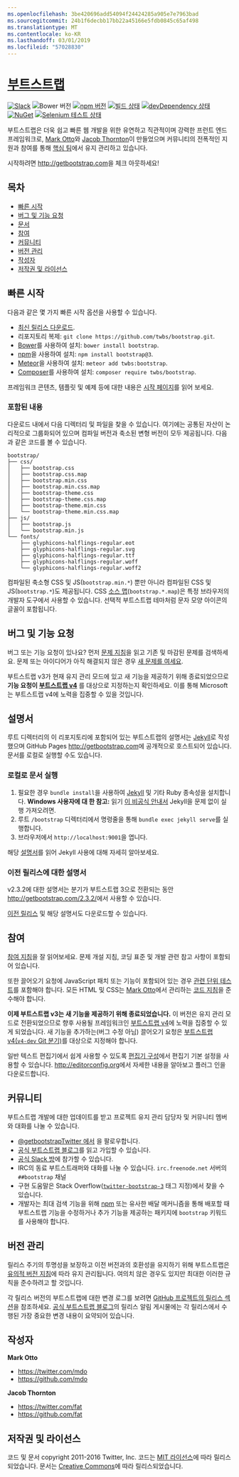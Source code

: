 ```yaml
---
ms.openlocfilehash: 3be420696add54094f24424285a905e7e7963bad
ms.sourcegitcommit: 24b1f6decbb17bb22a45166e5fdb0845c65af498
ms.translationtype: MT
ms.contentlocale: ko-KR
ms.lasthandoff: 03/01/2019
ms.locfileid: "57028830"
---
```

# <a name="bootstraphttpgetbootstrapcom"></a>[부트스트랩](http://getbootstrap.com)

[![Slack](https://bootstrap-slack.herokuapp.com/badge.svg)](https://bootstrap-slack.herokuapp.com)
![Bower 버전](https://img.shields.io/bower/v/bootstrap.svg)
[![npm 버전](https://img.shields.io/npm/v/bootstrap.svg)](https://www.npmjs.com/package/bootstrap)
[![빌드 상태](https://img.shields.io/travis/twbs/bootstrap/master.svg)](https://travis-ci.org/twbs/bootstrap)
[![devDependency 상태](https://img.shields.io/david/dev/twbs/bootstrap.svg)](https://david-dm.org/twbs/bootstrap#info=devDependencies)
[![NuGet](https://img.shields.io/nuget/v/bootstrap.svg)](https://www.nuget.org/packages/Bootstrap)
[![Selenium 테스트 상태](https://saucelabs.com/browser-matrix/bootstrap.svg)](https://saucelabs.com/u/bootstrap)

부트스트랩은 더욱 쉽고 빠른 웹 개발을 위한 유연하고 직관적이며 강력한 프런트 엔드 프레임워크로, [Mark Otto](https://twitter.com/mdo)와 [Jacob Thornton](https://twitter.com/fat)이 만들었으며 커뮤니티의 전폭적인 지원과 참여를 통해 [핵심 팀](https://github.com/orgs/twbs/people)에서 유지 관리하고 있습니다.

시작하려면 <http://getbootstrap.com>을 체크 아웃하세요!


## <a name="table-of-contents"></a>목차

* [빠른 시작](#quick-start)
* [버그 및 기능 요청](#bugs-and-feature-requests)
* [문서](#documentation)
* [참여](#contributing)
* [커뮤니티](#community)
* [버전 관리](#versioning)
* [작성자](#creators)
* [저작권 및 라이선스](#copyright-and-license)


## <a name="quick-start"></a>빠른 시작

다음과 같은 몇 가지 빠른 시작 옵션을 사용할 수 있습니다.

* [최신 릴리스 다운로드](https://github.com/twbs/bootstrap/archive/v3.3.7.zip).
* 리포지토리 복제: `git clone https://github.com/twbs/bootstrap.git`.
* [Bower](http://bower.io)를 사용하여 설치: `bower install bootstrap`.
* [npm](https://www.npmjs.com)을 사용하여 설치: `npm install bootstrap@3`.
* [Meteor](https://www.meteor.com)을 사용하여 설치: `meteor add twbs:bootstrap`.
* [Composer](https://getcomposer.org)를 사용하여 설치: `composer require twbs/bootstrap`.

프레임워크 콘텐츠, 템플릿 및 예제 등에 대한 내용은 [시작 페이지](http://getbootstrap.com/getting-started/)를 읽어 보세요.

### <a name="whats-included"></a>포함된 내용

다운로드 내에서 다음 디렉터리 및 파일을 찾을 수 있습니다. 여기에는 공통된 자산이 논리적으로 그룹화되어 있으며 컴파일 버전과 축소된 변형 버전이 모두 제공됩니다. 다음과 같은 코드를 볼 수 있습니다.

```
bootstrap/
├── css/
│   ├── bootstrap.css
│   ├── bootstrap.css.map
│   ├── bootstrap.min.css
│   ├── bootstrap.min.css.map
│   ├── bootstrap-theme.css
│   ├── bootstrap-theme.css.map
│   ├── bootstrap-theme.min.css
│   └── bootstrap-theme.min.css.map
├── js/
│   ├── bootstrap.js
│   └── bootstrap.min.js
└── fonts/
    ├── glyphicons-halflings-regular.eot
    ├── glyphicons-halflings-regular.svg
    ├── glyphicons-halflings-regular.ttf
    ├── glyphicons-halflings-regular.woff
    └── glyphicons-halflings-regular.woff2
```

컴파일된 축소형 CSS 및 JS(`bootstrap.min.*`) 뿐만 아니라 컴파일된 CSS 및 JS(`bootstrap.*`)도 제공됩니다. CSS [소스 맵](https://developer.chrome.com/devtools/docs/css-preprocessors)(`bootstrap.*.map`)은 특정 브라우저의 개발자 도구에서 사용할 수 있습니다. 선택적 부트스트랩 테마처럼 문자 모양 아이콘의 글꼴이 포함됩니다.


## <a name="bugs-and-feature-requests"></a>버그 및 기능 요청

버그 또는 기능 요청이 있나요? 먼저 [문제 지침](https://github.com/twbs/bootstrap/blob/master/CONTRIBUTING.md#using-the-issue-tracker)을 읽고 기존 및 마감된 문제를 검색하세요. 문제 또는 아이디어가 아직 해결되지 않은 경우 [새 문제를 여세요](https://github.com/twbs/bootstrap/issues/new).

부트스트랩 v3가 현재 유지 관리 모드에 있고 새 기능을 제공하기 위해 종료되었으므로 **기능 요청이 [부트스트랩 v4](https://github.com/twbs/bootstrap/tree/v4-dev)** 를 대상으로 지정하는지 확인하세요. 이를 통해 Microsoft는 부트스트랩 v4에 노력을 집중할 수 있을 것입니다.


## <a name="documentation"></a>설명서

루트 디렉터리의 이 리포지토리에 포함되어 있는 부트스트랩의 설명서는 [Jekyll](http://jekyllrb.com)로 작성했으며 GitHub Pages <http://getbootstrap.com>에 공개적으로 호스트되어 있습니다. 문서를 로컬로 실행할 수도 있습니다.

### <a name="running-documentation-locally"></a>로컬로 문서 실행

1. 필요한 경우 `bundle install`을 사용하여 [Jekyll](http://jekyllrb.com/docs/installation) 및 기타 Ruby 종속성을 설치합니다.
   **Windows 사용자에 대 한 참고:** 읽기 [이 비공식 안내서](http://jekyll-windows.juthilo.com/) Jekyll을 문제 없이 실행 가져오려면.
2. 루트 `/bootstrap` 디렉터리에서 명령줄을 통해 `bundle exec jekyll serve`를 실행합니다.
4. 브라우저에서 `http://localhost:9001`을 엽니다.

해당 [설명서](http://jekyllrb.com/docs/home/)를 읽어 Jekyll 사용에 대해 자세히 알아보세요.

### <a name="documentation-for-previous-releases"></a>이전 릴리스에 대한 설명서

v2.3.2에 대한 설명서는 분기가 부트스트랩 3으로 전환되는 동안 <http://getbootstrap.com/2.3.2/>에서 사용할 수 있습니다.

[이전 릴리스](https://github.com/twbs/bootstrap/releases) 및 해당 설명서도 다운로드할 수 있습니다.


## <a name="contributing"></a>참여

[참여 지침](https://github.com/twbs/bootstrap/blob/master/CONTRIBUTING.md)을 잘 읽어보세요. 문제 개설 지침, 코딩 표준 및 개발 관련 참고 사항이 포함되어 있습니다.

또한 끌어오기 요청에 JavaScript 패치 또는 기능이 포함되어 있는 경우 [관련 단위 테스트](https://github.com/twbs/bootstrap/tree/master/js/tests)를 포함해야 합니다. 모든 HTML 및 CSS는 [Mark Otto](https://github.com/mdo)에서 관리하는 [코드 지침](https://github.com/mdo/code-guide)을 준수해야 합니다.

**이제 부트스트랩 v3는 새 기능을 제공하기 위해 종료되었습니다.** 이 버전은 유지 관리 모드로 전환되었으므로 향후 사용될 프레임워크인 [부트스트랩 v4](https://github.com/twbs/bootstrap/tree/v4-dev)에 노력을 집중할 수 있게 되었습니다. 새 기능을 추가하는(버그 수정 아님) 끌어오기 요청은 [부트스트랩 v4(`v4-dev` Git 분기)](https://github.com/twbs/bootstrap/tree/v4-dev)를 대상으로 지정해야 합니다.

일반 텍스트 편집기에서 쉽게 사용할 수 있도록 [편집기 구성](https://github.com/twbs/bootstrap/blob/master/.editorconfig)에서 편집기 기본 설정을 사용할 수 있습니다. <http://editorconfig.org>에서 자세한 내용을 알아보고 플러그 인을 다운로드합니다.


## <a name="community"></a>커뮤니티

부트스트랩 개발에 대한 업데이트를 받고 프로젝트 유지 관리 담당자 및 커뮤니티 멤버와 대화를 나눌 수 있습니다.

* [@getbootstrapTwitter 에서](https://twitter.com/getbootstrap) 을 팔로우합니다.
* [공식 부트스트랩 블로그](http://blog.getbootstrap.com)를 읽고 가입할 수 있습니다.
* [공식 Slack 방](https://bootstrap-slack.herokuapp.com)에 참가할 수 있습니다.
* IRC의 동료 부트스트래퍼와 대화를 나눌 수 있습니다. `irc.freenode.net` 서버의 `##bootstrap` 채널
* 구현 도움말은 Stack Overflow([`twitter-bootstrap-3`](https://stackoverflow.com/questions/tagged/twitter-bootstrap-3) 태그 지정)에서 찾을 수 있습니다.
* 개발자는 최대 검색 기능을 위해 [npm](https://www.npmjs.com/browse/keyword/bootstrap) 또는 유사한 배달 메커니즘을 통해 배포할 때 부트스트랩 기능을 수정하거나 추가 기능을 제공하는 패키지에 `bootstrap` 키워드를 사용해야 합니다.


## <a name="versioning"></a>버전 관리

릴리스 주기의 투명성을 보장하고 이전 버전과의 호환성을 유지하기 위해 부트스트랩은 [유의적 버전 지침](http://semver.org/)에 따라 유지 관리됩니다. 여의치 않은 경우도 있지만 최대한 이러한 규칙을 준수하려고 할 것입니다.

각 릴리스 버전의 부트스트랩에 대한 변경 로그를 보려면 [GitHub 프로젝트의 릴리스 섹션](https://github.com/twbs/bootstrap/releases)을 참조하세요. [공식 부트스트랩 블로그](http://blog.getbootstrap.com)의 릴리스 알림 게시물에는 각 릴리스에서 수행된 가장 중요한 변경 내용이 요약되어 있습니다.


## <a name="creators"></a>작성자

**Mark Otto**

* <https://twitter.com/mdo>
* <https://github.com/mdo>

**Jacob Thornton**

* <https://twitter.com/fat>
* <https://github.com/fat>


## <a name="copyright-and-license"></a>저작권 및 라이선스

코드 및 문서 copyright 2011-2016 Twitter, Inc. 코드는 [MIT 라이선스](https://github.com/twbs/bootstrap/blob/master/LICENSE)에 따라 릴리스되었습니다. 문서는 [Creative Commons](https://github.com/twbs/bootstrap/blob/master/docs/LICENSE)에 따라 릴리스되었습니다.
